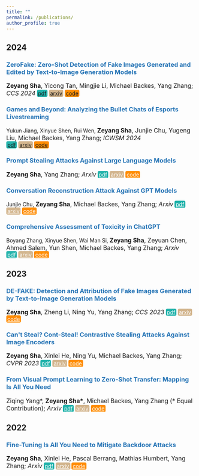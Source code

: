 ```yaml
---
title: ""
permalink: /publications/
author_profile: true
---
```


<style type="text/css" rel="stylesheet">
.btn--paper {
color: white;
background-color: lightseagreen;
padding: 1px 3px;
text-align: center;
border-radius: 4px;
a { TEXT-DECORATION:none }
}
.btn--arxiv {
color: white;
background-color: tan;
padding: 1px 3px;
text-align: center;
border-radius: 4px;
a { TEXT-DECORATION:none }
}
.btn--code {
color: white;
background-color: DARKORANGE;
padding: 1px 3px;
text-align: center;
border-radius: 4px;
a { TEXT-DECORATION:none }
}
</style>

<h2 id='2024'>2024</h2>

### <span style="color:rgb(39, 117, 182)">ZeroFake: Zero-Shot Detection of Fake Images Generated and Edited by Text-to-Image Generation Models</span>
<font size="3"><b>Zeyang Sha</b>, Yicong Tan, Mingjie Li, Michael Backes, Yang Zhang;
<i>CCS 2024</i></font>
<a href="" class="btn--paper" target="_blank">pdf</a>
<a href="" class="btn--arxiv" target="_blank">arxiv</a>
<a href="" class="btn--code" target="_blank">code</a>

### <span style="color:rgb(39, 117, 182)">Games and Beyond: Analyzing the Bullet Chats of Esports Livestreaming</span>
Yukun Jiang, Xinyue Shen, Rui Wen, <font size="3"><b>Zeyang Sha</b>, Junjie Chu, Yugeng Liu, Michael Backes, Yang Zhang;
<i>ICWSM 2024</i></font><br>
<a href="" class="btn--paper" target="_blank">pdf</a>
<a href="" class="btn--arxiv" target="_blank">arxiv</a>
<a href="" class="btn--code" target="_blank">code</a>

### <span style="color:rgb(39, 117, 182)">Prompt Stealing Attacks Against Large Language Models</span>
<font size="3"><b>Zeyang Sha</b>, Yang Zhang;
<i>Arxiv</i></font>
<a href="https://arxiv.org/abs/2402.12959" class="btn--paper" target="_blank">pdf</a>
<a href="https://arxiv.org/abs/2402.12959" class="btn--arxiv" target="_blank">arxiv</a>
<a href="https://arxiv.org/abs/2402.12959" class="btn--code" target="_blank">code</a>

### <span style="color:rgb(39, 117, 182)">Conversation Reconstruction Attack Against GPT Models</span>
Junjie Chu, <font size="3"><b>Zeyang Sha</b>, Michael Backes, Yang Zhang;
<i>Arxiv</i></font>
<a href="https://arxiv.org/abs/2402.02987" class="btn--paper" target="_blank">pdf</a>
<a href="https://arxiv.org/abs/2402.02987" class="btn--arxiv" target="_blank">arxiv</a>
<a href="https://arxiv.org/abs/2402.02987" class="btn--code" target="_blank">code</a>

### <span style="color:rgb(39, 117, 182)">Comprehensive Assessment of Toxicity in ChatGPT</span>
Boyang Zhang, Xinyue Shen, Wai Man Si, <font size="3"><b>Zeyang Sha</b>, Zeyuan Chen, Ahmed Salem, Yun Shen, Michael Backes, Yang Zhang;
<i>Arxiv</i></font><br>
<a href="https://arxiv.org/abs/2311.14685" class="btn--paper" target="_blank">pdf</a>
<a href="https://arxiv.org/abs/2311.14685" class="btn--arxiv" target="_blank">arxiv</a>
<a href="https://arxiv.org/abs/2311.14685" class="btn--code" target="_blank">code</a>

<h2 id='2023'>2023</h2>

### <span style="color:rgb(39, 117, 182)">DE-FAKE: Detection and Attribution of Fake Images Generated by Text-to-Image Generation Models</span>
<font size="3"><b>Zeyang Sha</b>, Zheng Li, Ning Yu, Yang Zhang;
<i>CCS 2023</i></font>
<a href="https://arxiv.org/abs/2210.06998" class="btn--paper" target="_blank">pdf</a>
<a href="https://arxiv.org/abs/2210.06998" class="btn--arxiv" target="_blank">arxiv</a>
<a href="https://arxiv.org/abs/2210.06998" class="btn--code" target="_blank">code</a>

### <span style="color:rgb(39, 117, 182)">Can't Steal? Cont-Steal! Contrastive Stealing Attacks Against Image Encoders</span>
<font size="3"><b>Zeyang Sha</b>, Xinlei He, Ning Yu, Michael Backes, Yang Zhang;
<i>CVPR 2023</i></font>
<a href="https://arxiv.org/abs/2201.07513" class="btn--paper" target="_blank">pdf</a>
<a href="https://arxiv.org/abs/2201.07513" class="btn--arxiv" target="_blank">arxiv</a>
<a href="https://arxiv.org/abs/2201.07513" class="btn--code" target="_blank">code</a>

### <span style="color:rgb(39, 117, 182)">From Visual Prompt Learning to Zero-Shot Transfer: Mapping Is All You Need</span>
<font size="3">Ziqing Yang*, <b>Zeyang Sha*</b>, Michael Backes, Yang Zhang (* Equal Contribution);
<i>Arxiv</i></font>
<a href="https://arxiv.org/abs/2303.05266" class="btn--paper" target="_blank">pdf</a>
<a href="https://arxiv.org/abs/2303.05266" class="btn--arxiv" target="_blank">arxiv</a>
<a href="https://arxiv.org/abs/2303.05266" class="btn--code" target="_blank">code</a>

<h2 id='2022'>2022</h2>

### <span style="color:rgb(39, 117, 182)">Fine-Tuning Is All You Need to Mitigate Backdoor Attacks</span>
<font size="3"><b>Zeyang Sha</b>,  Xinlei He, Pascal Berrang, Mathias Humbert, Yang Zhang;
<i>Arxiv</i></font>
<a href="https://arxiv.org/abs/2212.09067" class="btn--paper" target="_blank">pdf</a>
<a href="https://arxiv.org/abs/2212.09067" class="btn--arxiv" target="_blank">arxiv</a>
<a href="https://arxiv.org/abs/2212.09067" class="btn--code" target="_blank">code</a>
